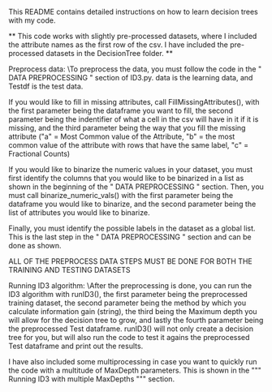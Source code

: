 This README contains detailed instructions on how to learn decision trees with my code.

** This code works with slightly pre-processed datasets, where I included the attribute names as the first row of the csv. I have included the pre-processed datasets in the DecisionTree folder. **

Preprocess data:
\\To preprocess the data, you must follow the code in the " DATA PREPROCESSING " section of ID3.py. data is the learning data, and Testdf is the test data. 

If you would like to fill in missing attributes, call FillMissingAttributes(), with the first parameter being the dataframe you want to fill, the second parameter being the indentifier of what a cell in the csv will have in it if it is missing, and the third parameter being the way that you fill the missing attribute ("a" = Most Common value of the Attribute, "b" = the most common value of the attribute with rows that have the same label, "c" = Fractional Counts)

If you would like to binarize the numeric values in your dataset, you must first identify the columns that you would like to be binarized in a list as shown in the beginning of the " DATA PREPROCESSING " section. Then, you must call binarize_numeric_vals() with the first parameter being the dataframe you would like to binarize, and the second parameter being the list of attributes you would like to binarize.

Finally, you must identify the possible labels in the dataset as a global list. This is the last step in the " DATA PREPROCESSING " section and can be done as shown.

ALL OF THE PREPROCESS DATA STEPS MUST BE DONE FOR BOTH THE TRAINING AND TESTING DATASETS 

Running ID3 algorithm:
\\After the preprocessing is done, you can run the ID3 algorithm with runID3(), the first parameter being the preprocessed training dataset, the second parameter being the method by which you calculate information gain (string), the third being the Maximum depth you will allow for the decision tree to grow, and lastly the fourth parameter being the preprocessed Test dataframe. runID3() will not only create a decision tree for you, but will also run the code to test it agains the preprocessed Test dataframe and print out the results.

I have also included some multiprocessing in case you want to quickly run the code with a multitude of MaxDepth parameters. This is shown in the """ Running ID3 with multiple MaxDepths """ section.


